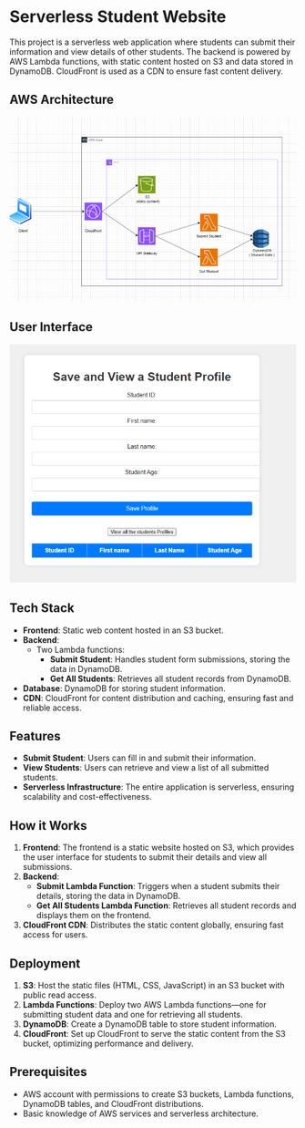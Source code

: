 # Serverless Student Website

This project is a serverless web application where students can submit their information and view details of other students. The backend is powered by AWS Lambda functions, with static content hosted on S3 and data stored in DynamoDB. CloudFront is used as a CDN to ensure fast content delivery.

## AWS Architecture

![AWS Architecture](./images/image.png)

## User Interface

![The User Interface](./images/UI.png)

## Tech Stack

- **Frontend**: Static web content hosted in an S3 bucket.
- **Backend**: 
  - Two Lambda functions:
    - **Submit Student**: Handles student form submissions, storing the data in DynamoDB.
    - **Get All Students**: Retrieves all student records from DynamoDB.
- **Database**: DynamoDB for storing student information.
- **CDN**: CloudFront for content distribution and caching, ensuring fast and reliable access.

## Features

- **Submit Student**: Users can fill in and submit their information.
- **View Students**: Users can retrieve and view a list of all submitted students.
- **Serverless Infrastructure**: The entire application is serverless, ensuring scalability and cost-effectiveness.

## How it Works

1. **Frontend**: The frontend is a static website hosted on S3, which provides the user interface for students to submit their details and view all submissions.
2. **Backend**: 
   - **Submit Lambda Function**: Triggers when a student submits their details, storing the data in DynamoDB.
   - **Get All Students Lambda Function**: Retrieves all student records and displays them on the frontend.
3. **CloudFront CDN**: Distributes the static content globally, ensuring fast access for users.

## Deployment

1. **S3**: Host the static files (HTML, CSS, JavaScript) in an S3 bucket with public read access.
2. **Lambda Functions**: Deploy two AWS Lambda functions—one for submitting student data and one for retrieving all students.
3. **DynamoDB**: Create a DynamoDB table to store student information.
4. **CloudFront**: Set up CloudFront to serve the static content from the S3 bucket, optimizing performance and delivery.

## Prerequisites

- AWS account with permissions to create S3 buckets, Lambda functions, DynamoDB tables, and CloudFront distributions.
- Basic knowledge of AWS services and serverless architecture.
